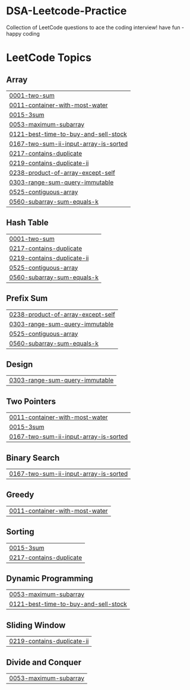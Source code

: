 # DSA-Leetcode-Practice
Collection of LeetCode questions to ace the coding interview! 
have fun - happy coding 

<!---LeetCode Topics Start-->
# LeetCode Topics
## Array
|  |
| ------- |
| [0001-two-sum](https://github.com/Deepak3493/DSA-Leetcode-Practice/tree/master/0001-two-sum) |
| [0011-container-with-most-water](https://github.com/Deepak3493/DSA-Leetcode-Practice/tree/master/0011-container-with-most-water) |
| [0015-3sum](https://github.com/Deepak3493/DSA-Leetcode-Practice/tree/master/0015-3sum) |
| [0053-maximum-subarray](https://github.com/Deepak3493/DSA-Leetcode-Practice/tree/master/0053-maximum-subarray) |
| [0121-best-time-to-buy-and-sell-stock](https://github.com/Deepak3493/DSA-Leetcode-Practice/tree/master/0121-best-time-to-buy-and-sell-stock) |
| [0167-two-sum-ii-input-array-is-sorted](https://github.com/Deepak3493/DSA-Leetcode-Practice/tree/master/0167-two-sum-ii-input-array-is-sorted) |
| [0217-contains-duplicate](https://github.com/Deepak3493/DSA-Leetcode-Practice/tree/master/0217-contains-duplicate) |
| [0219-contains-duplicate-ii](https://github.com/Deepak3493/DSA-Leetcode-Practice/tree/master/0219-contains-duplicate-ii) |
| [0238-product-of-array-except-self](https://github.com/Deepak3493/DSA-Leetcode-Practice/tree/master/0238-product-of-array-except-self) |
| [0303-range-sum-query-immutable](https://github.com/Deepak3493/DSA-Leetcode-Practice/tree/master/0303-range-sum-query-immutable) |
| [0525-contiguous-array](https://github.com/Deepak3493/DSA-Leetcode-Practice/tree/master/0525-contiguous-array) |
| [0560-subarray-sum-equals-k](https://github.com/Deepak3493/DSA-Leetcode-Practice/tree/master/0560-subarray-sum-equals-k) |
## Hash Table
|  |
| ------- |
| [0001-two-sum](https://github.com/Deepak3493/DSA-Leetcode-Practice/tree/master/0001-two-sum) |
| [0217-contains-duplicate](https://github.com/Deepak3493/DSA-Leetcode-Practice/tree/master/0217-contains-duplicate) |
| [0219-contains-duplicate-ii](https://github.com/Deepak3493/DSA-Leetcode-Practice/tree/master/0219-contains-duplicate-ii) |
| [0525-contiguous-array](https://github.com/Deepak3493/DSA-Leetcode-Practice/tree/master/0525-contiguous-array) |
| [0560-subarray-sum-equals-k](https://github.com/Deepak3493/DSA-Leetcode-Practice/tree/master/0560-subarray-sum-equals-k) |
## Prefix Sum
|  |
| ------- |
| [0238-product-of-array-except-self](https://github.com/Deepak3493/DSA-Leetcode-Practice/tree/master/0238-product-of-array-except-self) |
| [0303-range-sum-query-immutable](https://github.com/Deepak3493/DSA-Leetcode-Practice/tree/master/0303-range-sum-query-immutable) |
| [0525-contiguous-array](https://github.com/Deepak3493/DSA-Leetcode-Practice/tree/master/0525-contiguous-array) |
| [0560-subarray-sum-equals-k](https://github.com/Deepak3493/DSA-Leetcode-Practice/tree/master/0560-subarray-sum-equals-k) |
## Design
|  |
| ------- |
| [0303-range-sum-query-immutable](https://github.com/Deepak3493/DSA-Leetcode-Practice/tree/master/0303-range-sum-query-immutable) |
## Two Pointers
|  |
| ------- |
| [0011-container-with-most-water](https://github.com/Deepak3493/DSA-Leetcode-Practice/tree/master/0011-container-with-most-water) |
| [0015-3sum](https://github.com/Deepak3493/DSA-Leetcode-Practice/tree/master/0015-3sum) |
| [0167-two-sum-ii-input-array-is-sorted](https://github.com/Deepak3493/DSA-Leetcode-Practice/tree/master/0167-two-sum-ii-input-array-is-sorted) |
## Binary Search
|  |
| ------- |
| [0167-two-sum-ii-input-array-is-sorted](https://github.com/Deepak3493/DSA-Leetcode-Practice/tree/master/0167-two-sum-ii-input-array-is-sorted) |
## Greedy
|  |
| ------- |
| [0011-container-with-most-water](https://github.com/Deepak3493/DSA-Leetcode-Practice/tree/master/0011-container-with-most-water) |
## Sorting
|  |
| ------- |
| [0015-3sum](https://github.com/Deepak3493/DSA-Leetcode-Practice/tree/master/0015-3sum) |
| [0217-contains-duplicate](https://github.com/Deepak3493/DSA-Leetcode-Practice/tree/master/0217-contains-duplicate) |
## Dynamic Programming
|  |
| ------- |
| [0053-maximum-subarray](https://github.com/Deepak3493/DSA-Leetcode-Practice/tree/master/0053-maximum-subarray) |
| [0121-best-time-to-buy-and-sell-stock](https://github.com/Deepak3493/DSA-Leetcode-Practice/tree/master/0121-best-time-to-buy-and-sell-stock) |
## Sliding Window
|  |
| ------- |
| [0219-contains-duplicate-ii](https://github.com/Deepak3493/DSA-Leetcode-Practice/tree/master/0219-contains-duplicate-ii) |
## Divide and Conquer
|  |
| ------- |
| [0053-maximum-subarray](https://github.com/Deepak3493/DSA-Leetcode-Practice/tree/master/0053-maximum-subarray) |
<!---LeetCode Topics End-->